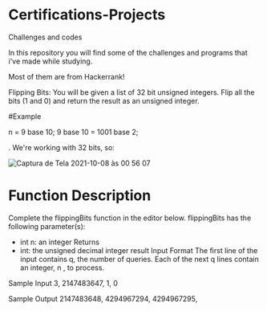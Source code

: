 # Certifications-Projects
Challenges and codes

In this repository you will find some of the challenges and programs that i've made while studying.

Most of them are from Hackerrank!

Flipping Bits:
You will be given a list of 32 bit unsigned integers. Flip all the bits (1 and 0) and return the result as an unsigned integer.

#Example

n = 9 base 10;
9 base 10 = 1001 base 2;

. We're working with 32 bits, so:

![Captura de Tela 2021-10-08 às 00 56 07](https://user-images.githubusercontent.com/88942355/136495886-e65d8889-8faa-4363-80ff-94f446bd13dd.png)

# Function Description

Complete the flippingBits function in the editor below.
flippingBits has the following parameter(s):
* int n: an integer
Returns
* int: the unsigned decimal integer result
Input Format
The first line of the input contains q, the number of queries. 
Each of the next q lines contain an integer, n , to process.

Sample Input
3,
2147483647, 
1,
0

Sample Output
2147483648,
4294967294, 
4294967295,
